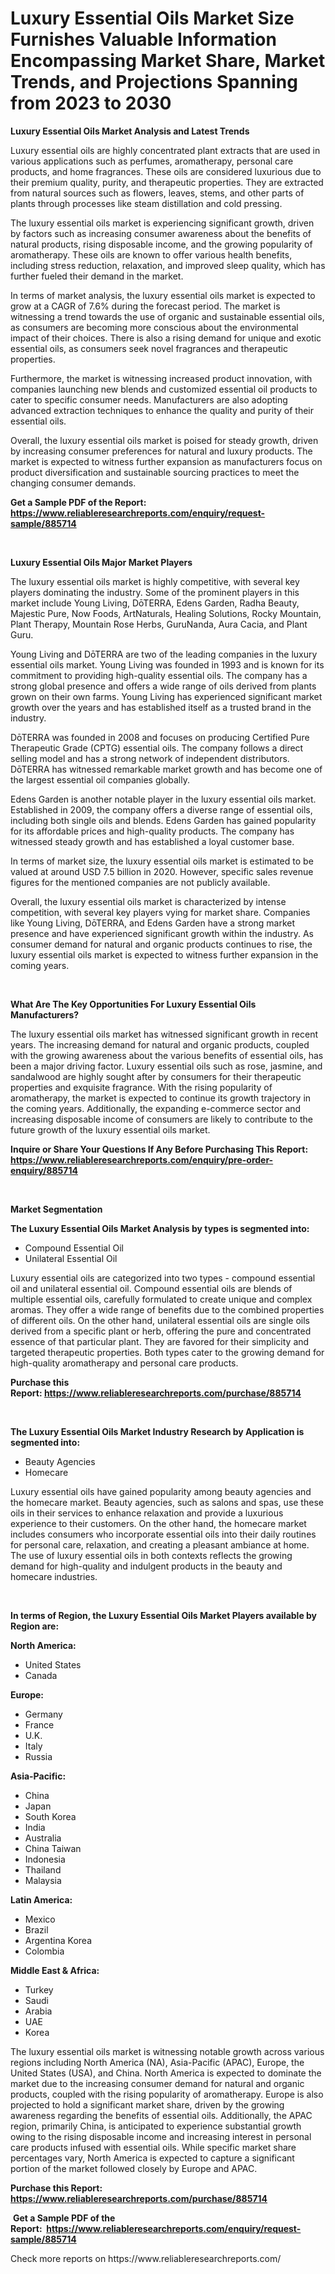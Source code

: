 <p><h1>Luxury Essential Oils Market Size Furnishes Valuable Information Encompassing Market Share, Market Trends, and Projections Spanning from 2023 to 2030</h1></p><p><strong>Luxury Essential Oils Market Analysis and Latest Trends</strong></p>
<p><p>Luxury essential oils are highly concentrated plant extracts that are used in various applications such as perfumes, aromatherapy, personal care products, and home fragrances. These oils are considered luxurious due to their premium quality, purity, and therapeutic properties. They are extracted from natural sources such as flowers, leaves, stems, and other parts of plants through processes like steam distillation and cold pressing.</p><p>The luxury essential oils market is experiencing significant growth, driven by factors such as increasing consumer awareness about the benefits of natural products, rising disposable income, and the growing popularity of aromatherapy. These oils are known to offer various health benefits, including stress reduction, relaxation, and improved sleep quality, which has further fueled their demand in the market.</p><p>In terms of market analysis, the luxury essential oils market is expected to grow at a CAGR of 7.6% during the forecast period. The market is witnessing a trend towards the use of organic and sustainable essential oils, as consumers are becoming more conscious about the environmental impact of their choices. There is also a rising demand for unique and exotic essential oils, as consumers seek novel fragrances and therapeutic properties.</p><p>Furthermore, the market is witnessing increased product innovation, with companies launching new blends and customized essential oil products to cater to specific consumer needs. Manufacturers are also adopting advanced extraction techniques to enhance the quality and purity of their essential oils.</p><p>Overall, the luxury essential oils market is poised for steady growth, driven by increasing consumer preferences for natural and luxury products. The market is expected to witness further expansion as manufacturers focus on product diversification and sustainable sourcing practices to meet the changing consumer demands.</p></p>
<p><strong>Get a Sample PDF of the Report:&nbsp; <a href="https://www.reliableresearchreports.com/enquiry/request-sample/885714">https://www.reliableresearchreports.com/enquiry/request-sample/885714</a></strong></p>
<p>&nbsp;</p>
<p><strong>Luxury Essential Oils Major Market Players</strong></p>
<p><p>The luxury essential oils market is highly competitive, with several key players dominating the industry. Some of the prominent players in this market include Young Living, DōTERRA, Edens Garden, Radha Beauty, Majestic Pure, Now Foods, ArtNaturals, Healing Solutions, Rocky Mountain, Plant Therapy, Mountain Rose Herbs, GuruNanda, Aura Cacia, and Plant Guru.</p><p>Young Living and DōTERRA are two of the leading companies in the luxury essential oils market. Young Living was founded in 1993 and is known for its commitment to providing high-quality essential oils. The company has a strong global presence and offers a wide range of oils derived from plants grown on their own farms. Young Living has experienced significant market growth over the years and has established itself as a trusted brand in the industry.</p><p>DōTERRA was founded in 2008 and focuses on producing Certified Pure Therapeutic Grade (CPTG) essential oils. The company follows a direct selling model and has a strong network of independent distributors. DōTERRA has witnessed remarkable market growth and has become one of the largest essential oil companies globally.</p><p>Edens Garden is another notable player in the luxury essential oils market. Established in 2009, the company offers a diverse range of essential oils, including both single oils and blends. Edens Garden has gained popularity for its affordable prices and high-quality products. The company has witnessed steady growth and has established a loyal customer base.</p><p>In terms of market size, the luxury essential oils market is estimated to be valued at around USD 7.5 billion in 2020. However, specific sales revenue figures for the mentioned companies are not publicly available.</p><p>Overall, the luxury essential oils market is characterized by intense competition, with several key players vying for market share. Companies like Young Living, DōTERRA, and Edens Garden have a strong market presence and have experienced significant growth within the industry. As consumer demand for natural and organic products continues to rise, the luxury essential oils market is expected to witness further expansion in the coming years.</p></p>
<p>&nbsp;</p>
<p><strong>What Are The Key Opportunities For Luxury Essential Oils Manufacturers?</strong></p>
<p><p>The luxury essential oils market has witnessed significant growth in recent years. The increasing demand for natural and organic products, coupled with the growing awareness about the various benefits of essential oils, has been a major driving factor. Luxury essential oils such as rose, jasmine, and sandalwood are highly sought after by consumers for their therapeutic properties and exquisite fragrance. With the rising popularity of aromatherapy, the market is expected to continue its growth trajectory in the coming years. Additionally, the expanding e-commerce sector and increasing disposable income of consumers are likely to contribute to the future growth of the luxury essential oils market.</p></p>
<p><strong>Inquire or Share Your Questions If Any Before Purchasing This Report: <a href="https://www.reliableresearchreports.com/enquiry/pre-order-enquiry/885714">https://www.reliableresearchreports.com/enquiry/pre-order-enquiry/885714</a></strong></p>
<p>&nbsp;</p>
<p><strong>Market Segmentation</strong></p>
<p><strong>The Luxury Essential Oils Market Analysis by types is segmented into:</strong></p>
<p><ul><li>Compound Essential Oil</li><li>Unilateral Essential Oil</li></ul></p>
<p><p>Luxury essential oils are categorized into two types - compound essential oil and unilateral essential oil. Compound essential oils are blends of multiple essential oils, carefully formulated to create unique and complex aromas. They offer a wide range of benefits due to the combined properties of different oils. On the other hand, unilateral essential oils are single oils derived from a specific plant or herb, offering the pure and concentrated essence of that particular plant. They are favored for their simplicity and targeted therapeutic properties. Both types cater to the growing demand for high-quality aromatherapy and personal care products.</p></p>
<p><strong>Purchase this Report:&nbsp;<a href="https://www.reliableresearchreports.com/purchase/885714">https://www.reliableresearchreports.com/purchase/885714</a></strong></p>
<p>&nbsp;</p>
<p><strong>The Luxury Essential Oils Market Industry Research by Application is segmented into:</strong></p>
<p><ul><li>Beauty Agencies</li><li>Homecare</li></ul></p>
<p><p>Luxury essential oils have gained popularity among beauty agencies and the homecare market. Beauty agencies, such as salons and spas, use these oils in their services to enhance relaxation and provide a luxurious experience to their customers. On the other hand, the homecare market includes consumers who incorporate essential oils into their daily routines for personal care, relaxation, and creating a pleasant ambiance at home. The use of luxury essential oils in both contexts reflects the growing demand for high-quality and indulgent products in the beauty and homecare industries.</p></p>
<p>&nbsp;</p>
<p><strong>In terms of Region, the Luxury Essential Oils Market Players available by Region are:</strong></p>
<p>
    <p> <strong> North America: </strong>
        <ul>
            <li>United States</li>
            <li>Canada</li>
        </ul>
        </p> 
    <p> <strong> Europe: </strong>
        <ul>
            <li>Germany</li>
            <li>France</li>
            <li>U.K.</li>
            <li>Italy</li>
            <li>Russia</li>
        </ul>
        </p> 
    <p> <strong> Asia-Pacific: </strong>
        <ul>
            <li>China</li>
            <li>Japan</li>
            <li>South Korea</li>
            <li>India</li>
            <li>Australia</li>
            <li>China Taiwan</li>
            <li>Indonesia</li>
            <li>Thailand</li>
            <li>Malaysia</li>
        </ul>
        </p> 
    <p> <strong> Latin America: </strong>
        <ul>
            <li>Mexico</li>
            <li>Brazil</li>
            <li>Argentina Korea</li>
            <li>Colombia</li>
        </ul>
        </p> 
    <p> <strong> Middle East & Africa: </strong>
        <ul>
            <li>Turkey</li>
            <li>Saudi</li>
            <li>Arabia</li>
            <li>UAE</li>
            <li>Korea</li>
        </ul>
    </p>
    </p>
<p><p>The luxury essential oils market is witnessing notable growth across various regions including North America (NA), Asia-Pacific (APAC), Europe, the United States (USA), and China. North America is expected to dominate the market due to the increasing consumer demand for natural and organic products, coupled with the rising popularity of aromatherapy. Europe is also projected to hold a significant market share, driven by the growing awareness regarding the benefits of essential oils. Additionally, the APAC region, primarily China, is anticipated to experience substantial growth owing to the rising disposable income and increasing interest in personal care products infused with essential oils. While specific market share percentages vary, North America is expected to capture a significant portion of the market followed closely by Europe and APAC.</p></p>
<p><strong>Purchase this Report: <a href="https://www.reliableresearchreports.com/purchase/885714">https://www.reliableresearchreports.com/purchase/885714</a></strong></p>
<p>&nbsp;<strong>Get a Sample PDF of the Report:&nbsp;&nbsp;<a href="https://www.reliableresearchreports.com/enquiry/request-sample/885714">https://www.reliableresearchreports.com/enquiry/request-sample/885714</a></strong></p>
<p><strong></strong></p>
<p>Check more reports on https://www.reliableresearchreports.com/</p>
